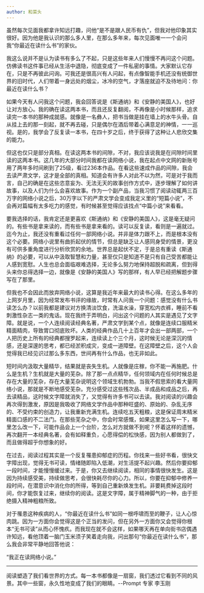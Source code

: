 ```yaml
---
author: 和菜头
---
```

虽然每次见面我都拿许知远打趣，问他“是不是跟人民币有仇”，但我对他印象其实很好。因为他是我认识的那么多人里，在那么多年来，每次见面唯一一个会问我“你最近在读什么书”的家伙。

我这么说并不是认为读书有多么了不起，只是这些年来人们慢慢不再问这个问题。仿佛读书这件事已经从生活中退隐，彻底变成了一件私密的事情。大家默认它存在，只是不再彼此问询。可我还是很高兴有人问起，有点像智能手机还没有统御世界的旧时代，人们带着一身远处的烟尘，冰冷的空气，才落座就迫不及待地问：你最近在读什么书？

如果今天有人问我这个问题，我会回答说是《斯通纳》和《安静的美国人》，也好让对方放心。我的确在读这两本书，而且还反复翻阅，不再像是小时候那样，追求读完一本书的那种成就感。就像是一名彝人，把书当做是挂在墙上的水牛头骨。自从挂上去的那一刻起，就不再去碰，只是偶尔在酒后带着心满意足的神情，一一巡视。是的，我学会了反复读一本书，在四十岁之后，终于获得了这种让人悲欣交集的能力。

但这也仅只是部分真相。在读这两本书的间隙，不对，我应该说我是在间隙时间里读的这两本书。这几年的大部分时间我都在读网络小说，我在起点中文网的新账号用了两年多时间刷到了25级，看过236本作品。在看这些速成作品的间隙，我会去读严肃文学，这才是全部的真相。知道会有许多人对此不以为然，可是对于我而言，自己的确是在这些恣意妄为、无法无天的故事创作方式中，逐步理解了如何讲故事，以及人们为什么会喜欢故事。作为一个副产品，当我习惯了阅读动辄两三百万字的网络小说之后，30万字以下的严肃文学会变成我定义里的“短篇小说”，不会再对篇幅有太多吃力的感觉，有时候甚至觉得应该找点“中篇小说”来看看。

要我选择的话，我肯定还是更喜欢《斯通纳》和《安静的美国人》，这是毫无疑问的。有些书是拿来读的，而有些书是拿来看的。读可以反复读，看则是一遍就过。迄今为止，我还没有重看过任何一部网络小说。并非是体力跟不上，而是根本没有这个必要。网络小说里有曲折起伏的情节，但总是缺乏让人感同身受的情景，更没有可供多重角度进行分析欣赏的余地。世界总是起伏不定，于是总有重读《斯通纳》的必要，可以从中汲取智慧和力量，甚至仅只是知道不是只有自己受苦都能让人感到宽慰。人生也总会面临艰难选择，无论多么努力地保持超脱和疏离，但到得头来你总得选择一边，就像是《安静的美国人》写的那样，有人早已经把解题步骤写在了那里。

但我也不会因此而放弃网络小说，这算是我近年来最大的读书心得。在这么多年的上网岁月里，因为经常发布书评的缘故，时常有人问我一个问题：感觉没有什么书读怎么办？以前我都是建议对方换清淡饮食，洗温水澡，穿宽松内衣裤，睡前不看刺激性杂志一类的鬼话。现在我终于弄明白，问出这个问题的人其实是遇见了文字障。就是说，一个人连续阅读经典名著，严肃文学到某个点，就像是连续口服精米精面精肉，导致胃口彻底败坏。人类的经典作品几十上百年才会出一部两部，一个人把历史上所有的经典都搜罗起来，连续读上个三个月，这时候无论是深沉的情感，还是深邃的思考，都已经淤积成灾，变成一道障壁。在这障壁之后，这个人会觉得我已经见识过那么多东西，世间再有什么作品，也无非如此。

短时间内汲取大量精华，结果就是丧失生机。人就像是庄稼，你不能一再施肥。什么是生机？生机就是大量的芜杂。除了那一点点精华，任何领域内在任何时候总是存在大量的芜杂，存在大量芜杂说明这个领域生机勃勃。当我不假思索的看大量网络小说，那就是不断地感受芜杂。充分感受过这些残次品、半成品和成品之后，再去读精品，这时候文字障就消失了，又觉得有许多书可以去读。我对阅读的兴趣会再次得到激发，原因是我吸收了网络文学作品中那种旺盛的、原始的、杂乱无序的、不受约束的创造力，让我重新充满生机。连续吃五天粗粮，这是保证周末精米精面口感的不二法门。在那些芜杂之中，你会时常感慨，如果这里怎么写一下，哪里怎么改一下，可能作品会上一个台阶，怎么对方就做不到呢？怀着这样的遗憾，再次翻开一本经典名著，会有如释重负，心愿得偿的松快感，因为别人都做到了，而且做得超乎你想象的好。

在过去，阅读过程其实是一个反复罹患抑郁症的历程。你找来一些好书看，很快文字障出现，觉得无书可读，情绪随即陷入低潮，对生活提不起兴趣。然后你要抑郁一段时间，才能慢慢缓过来。于是，你又去继续阅读，相同的事情很快发生。这是因为持续感受美，持续做思考，会很快耗尽你的心力。所以，你要在抑郁中修养一段时间，在潜意识中消化你的所得，等到自己重新焕发生机。非要耗费掉这段时间，你才能恢复过来，继续你的阅读。这是文字障，属于精神脚气的一种，由于拒绝摄入精神粗粮所致。

对于罹患这种疾病的人，“你最近在读什么书”如同一根呼啸而至的鞭子，让人心惊肉跳。因为一方面你会觉得这是个正当的发问，但在另外一方面你又会觉得你根本“无书可读”从而心怀愧疚。而我现在就不会这样，如果哪天再在单向街书店偶遇许知远，看他顶着一脑门玉米须子笑着走向我，问出那句“你最近在读什么书”，那么我会非常平静地回答他说：

“我正在读网络小说。”

-----
阅读塑造了我们看世界的方式。每一本书都像是一扇窗，我们透过它看到不同的风景。其中一些窗，永久性地变成了我们的眼睛。--Prompt 专家 李玉刚
